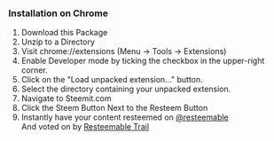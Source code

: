 ### Installation on Chrome
1. Download this Package
2. Unzip to a Directory
3. Visit chrome://extensions (Menu -> Tools -> Extensions)
4. Enable Developer mode by ticking the checkbox in the upper-right corner.
5. Click on the "Load unpacked extension..." button.
6. Select the directory containing your unpacked extension.
7. Navigate to Steemit.com
8. Click the Steem Button Next to the Resteem Button
9. Instantly have your content resteemed on [@resteemable](https://steemit.com/@resteemable)<br>
And voted on by [Resteemable Trail](https://streemian.com/profile/curationtrail/trailing/943)

